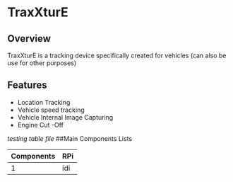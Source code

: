 # TraxXturE

## Overview
TraxXturE is a tracking device specifically created for vehicles (can also be use for other purposes)

##  Features
+ Location Tracking
+ Vehicle speed tracking
+ Vehicle Internal Image Capturing
+ Engine Cut -Off


*testing table file*
##Main Components Lists

| Components | RPi|
---| ---
1  | idi
